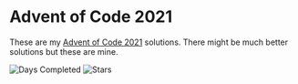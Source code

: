 Advent of Code 2021
=====================

These are my [Advent of Code 2021][aoc] solutions. There might be much better solutions but these are mine.

![Days Completed](https://img.shields.io/badge/days%20completed-20-red?style=for-the-badge) ![Stars](https://img.shields.io/badge/stars%20⭐-40-yellow?style=for-the-badge)

[aoc]: https://adventofcode.com/2021
